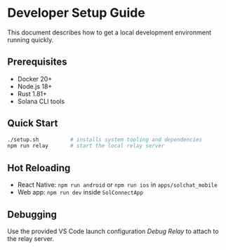 # Developer Setup Guide

This document describes how to get a local development environment running quickly.

## Prerequisites
- Docker 20+
- Node.js 18+
- Rust 1.81+
- Solana CLI tools

## Quick Start
```bash
./setup.sh          # installs system tooling and dependencies
npm run relay       # start the local relay server
```

## Hot Reloading
- React Native: `npm run android` or `npm run ios` in `apps/solchat_mobile`
- Web app: `npm run dev` inside `SolConnectApp`

## Debugging
Use the provided VS Code launch configuration *Debug Relay* to attach to the relay server.
